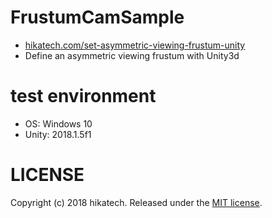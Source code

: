 # FrustumCamSample
* [hikatech.com/set-asymmetric-viewing-frustum-unity](http://hikatech.com/set-asymmetric-viewing-frustum-unity)
* Define an asymmetric viewing frustum with Unity3d

# test environment
* OS: Windows 10
* Unity: 2018.1.5f1

# LICENSE
Copyright (c) 2018 hikatech.
Released under the [MIT license](https://opensource.org/licenses/mit-license.php).
